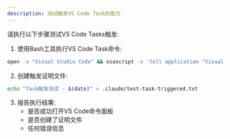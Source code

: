 ```yaml
---
description: 测试触发VS Code Task的能力
---
```


请执行以下步骤测试VS Code Tasks触发:

1. 使用Bash工具执行VS Code Task命令:
```bash
open -a "Visual Studio Code" && osascript -e 'tell application "Visual Studio Code" to activate' && sleep 1 && osascript -e 'tell application "System Events" to keystroke "p" using {command down, shift down}' && sleep 0.5 && osascript -e 'tell application "System Events" to keystroke "Tasks: Run Task"' && osascript -e 'tell application "System Events" to keystroke return'
```

2. 创建触发证明文件:
```bash
echo "Task触发测试 - $(date)" > .claude/test-task-triggered.txt
```

3. 报告执行结果:
   - 是否成功打开VS Code命令面板
   - 是否创建了证明文件
   - 任何错误信息

